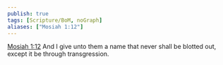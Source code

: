 ```yaml
---
publish: true
tags: [Scripture/BoM, noGraph]
aliases: ["Mosiah 1:12"]
---
```

[Mosiah 1:12](https://churchofjesuschrist.org/study/scriptures/bofm/mosiah/1?lang=eng&id=p12#p12) And I give unto them a name that never shall be blotted out, except it be through transgression.
